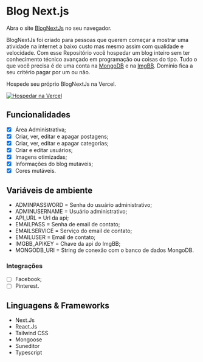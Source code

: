 # Blog Next.js

Abra o site [BlogNextJs](https://blognextjs.vercel.app/) no seu navegador.

BlogNextJs foi criado para pessoas que querem começar a mostrar uma atividade na internet a baixo custo mas mesmo assim com qualidade e velocidade.
Com esse Repositório você hospedar um blog inteiro sem ter conhecimento técnico avançado em programação ou coisas do tipo.
Tudo o que você precisa é de uma conta na [MongoDB](https://mongodb.com/) e na [ImgBB](https://imgbb.com/). Domínio fica a seu critério pagar por um ou não. 

Hospede seu próprio BlogNextJs na Vercel.

[![Hospedar na Vercel](https://vercel.com/button)](https://vercel.com/import/project?template=https://github.com/LeandroDreary/BlogNextJs)

## Funcionalidades

- [x] Área Administrativa;
- [x] Criar, ver, editar e apagar postagens;
- [x] Criar, ver, editar e apagar categorias;
- [x] Criar e editar usuários;
- [x] Imagens otimizadas;
- [x] Informações do blog mutaveis;
- [x] Cores mutáveis.

## Variáveis de ambiente

- ADMINPASSWORD = Senha do usuário administrativo;
- ADMINUSERNAME = Usuário administrativo;
- API_URL = Url da api;
- EMAILPASS = Senha de email de contato;
- EMAILSERVICE = Serviço do email de contato;
- EMAILUSER = Email de contato;
- IMGBB_APIKEY = Chave da api do ImgBB;
- MONGODB_URI = String de conexão com o banco de dados MongoDB.

### Integrações

- [ ] Facebook;
- [ ] Pinterest.

## Linguagens & Frameworks 

- Next.Js
- React.Js
- Tailwind CSS
- Mongoose
- Suneditor
- Typescript